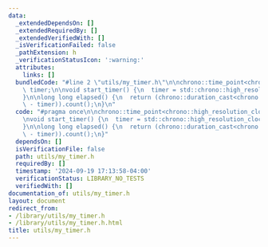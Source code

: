 ```yaml
---
data:
  _extendedDependsOn: []
  _extendedRequiredBy: []
  _extendedVerifiedWith: []
  _isVerificationFailed: false
  _pathExtension: h
  _verificationStatusIcon: ':warning:'
  attributes:
    links: []
  bundledCode: "#line 2 \"utils/my_timer.h\"\n\nchrono::time_point<chrono::high_resolution_clock>\
    \ timer;\n\nvoid start_timer() {\n  timer = std::chrono::high_resolution_clock::now();\n\
    }\n\nlong long elapsed() {\n  return (chrono::duration_cast<chrono::milliseconds>(chrono::high_resolution_clock::now()\
    \ - timer)).count();\n}\n"
  code: "#pragma once\n\nchrono::time_point<chrono::high_resolution_clock> timer;\n\
    \nvoid start_timer() {\n  timer = std::chrono::high_resolution_clock::now();\n\
    }\n\nlong long elapsed() {\n  return (chrono::duration_cast<chrono::milliseconds>(chrono::high_resolution_clock::now()\
    \ - timer)).count();\n}"
  dependsOn: []
  isVerificationFile: false
  path: utils/my_timer.h
  requiredBy: []
  timestamp: '2024-09-19 17:13:58-04:00'
  verificationStatus: LIBRARY_NO_TESTS
  verifiedWith: []
documentation_of: utils/my_timer.h
layout: document
redirect_from:
- /library/utils/my_timer.h
- /library/utils/my_timer.h.html
title: utils/my_timer.h
---
```

